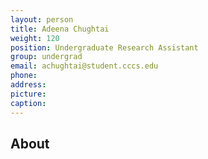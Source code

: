 ```yaml
---
layout: person
title: Adeena Chughtai
weight: 120
position: Undergraduate Research Assistant
group: undergrad
email: achughtai@student.cccs.edu
phone:
address:
picture:
caption:  
---
```


## About
